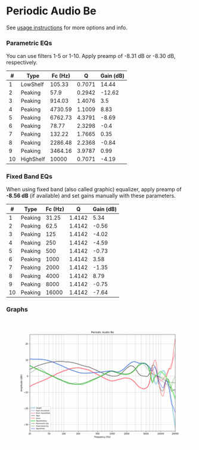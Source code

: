 # Periodic Audio Be
See [usage instructions](https://github.com/jaakkopasanen/AutoEq#usage) for more options and info.

### Parametric EQs
You can use filters 1-5 or 1-10. Apply preamp of -8.31 dB or -8.30 dB, respectively.

|   # | Type      |   Fc (Hz) |      Q |   Gain (dB) |
|-----|-----------|-----------|--------|-------------|
|   1 | LowShelf  |    105.33 | 0.7071 |       14.44 |
|   2 | Peaking   |     57.9  | 0.2942 |      -12.62 |
|   3 | Peaking   |    914.03 | 1.4076 |        3.5  |
|   4 | Peaking   |   4730.59 | 1.1009 |        8.83 |
|   5 | Peaking   |   6762.73 | 4.3791 |       -8.69 |
|   6 | Peaking   |     78.77 | 2.3298 |       -0.4  |
|   7 | Peaking   |    132.22 | 1.7665 |        0.35 |
|   8 | Peaking   |   2286.48 | 2.2368 |       -0.84 |
|   9 | Peaking   |   3464.16 | 3.9787 |        0.99 |
|  10 | HighShelf |  10000    | 0.7071 |       -4.19 |

### Fixed Band EQs
When using fixed band (also called graphic) equalizer, apply preamp of **-8.56 dB** (if available) and set gains manually with these parameters.

|   # | Type    |   Fc (Hz) |      Q |   Gain (dB) |
|-----|---------|-----------|--------|-------------|
|   1 | Peaking |     31.25 | 1.4142 |        5.34 |
|   2 | Peaking |     62.5  | 1.4142 |       -0.56 |
|   3 | Peaking |    125    | 1.4142 |       -4.02 |
|   4 | Peaking |    250    | 1.4142 |       -4.59 |
|   5 | Peaking |    500    | 1.4142 |       -0.73 |
|   6 | Peaking |   1000    | 1.4142 |        3.58 |
|   7 | Peaking |   2000    | 1.4142 |       -1.35 |
|   8 | Peaking |   4000    | 1.4142 |        8.79 |
|   9 | Peaking |   8000    | 1.4142 |       -0.75 |
|  10 | Peaking |  16000    | 1.4142 |       -7.64 |

### Graphs
![](./Periodic%20Audio%20Be.png)
